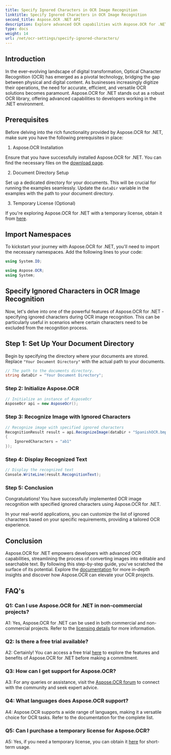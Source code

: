 ```yaml
---
title: Specify Ignored Characters in OCR Image Recognition
linktitle: Specify Ignored Characters in OCR Image Recognition
second_title: Aspose.OCR .NET API
description: Explore advanced OCR capabilities with Aspose.OCR for .NET. Efficient, accurate, and developer-friendly.
type: docs
weight: 14
url: /net/ocr-settings/specify-ignored-characters/
---
```

## Introduction

In the ever-evolving landscape of digital transformation, Optical Character Recognition (OCR) has emerged as a pivotal technology, bridging the gap between physical and digital content. As businesses increasingly digitize their operations, the need for accurate, efficient, and versatile OCR solutions becomes paramount. Aspose.OCR for .NET stands out as a robust OCR library, offering advanced capabilities to developers working in the .NET environment.

## Prerequisites

Before delving into the rich functionality provided by Aspose.OCR for .NET, make sure you have the following prerequisites in place:

1. Aspose.OCR Installation

Ensure that you have successfully installed Aspose.OCR for .NET. You can find the necessary files on the [download page](https://releases.aspose.com/ocr/net/).

2. Document Directory Setup

Set up a dedicated directory for your documents. This will be crucial for running the examples seamlessly. Update the `dataDir` variable in the examples with the path to your document directory.

3. Temporary License (Optional)

If you're exploring Aspose.OCR for .NET with a temporary license, obtain it from [here](https://purchase.aspose.com/temporary-license/).

## Import Namespaces

To kickstart your journey with Aspose.OCR for .NET, you'll need to import the necessary namespaces. Add the following lines to your code:

```csharp
using System.IO;

using Aspose.OCR;
using System;
```

## Specify Ignored Characters in OCR Image Recognition

Now, let's delve into one of the powerful features of Aspose.OCR for .NET - specifying ignored characters during OCR image recognition. This can be particularly useful in scenarios where certain characters need to be excluded from the recognition process.

## Step 1: Set Up Your Document Directory

Begin by specifying the directory where your documents are stored. Replace `"Your Document Directory"` with the actual path to your documents.

```csharp
// The path to the documents directory.
string dataDir = "Your Document Directory";
```

### Step 2: Initialize Aspose.OCR

```csharp
// Initialize an instance of AsposeOcr
AsposeOcr api = new AsposeOcr();
```

### Step 3: Recognize Image with Ignored Characters

```csharp
// Recognize image with specified ignored characters
RecognitionResult result = api.RecognizeImage(dataDir + "SpanishOCR.bmp", new RecognitionSettings
{
    IgnoredCharacters = "ab1"
});
```

### Step 4: Display Recognized Text

```csharp
// Display the recognized text
Console.WriteLine(result.RecognitionText);
```

### Step 5: Conclusion

Congratulations! You have successfully implemented OCR image recognition with specified ignored characters using Aspose.OCR for .NET.

In your real-world applications, you can customize the list of ignored characters based on your specific requirements, providing a tailored OCR experience.

## Conclusion

Aspose.OCR for .NET empowers developers with advanced OCR capabilities, streamlining the process of converting images into editable and searchable text. By following this step-by-step guide, you've scratched the surface of its potential. Explore the [documentation](https://reference.aspose.com/ocr/net/) for more in-depth insights and discover how Aspose.OCR can elevate your OCR projects.

## FAQ's

### Q1: Can I use Aspose.OCR for .NET in non-commercial projects?

A1: Yes, Aspose.OCR for .NET can be used in both commercial and non-commercial projects. Refer to the [licensing details](https://purchase.aspose.com/buy) for more information.

### Q2: Is there a free trial available?

A2: Certainly! You can access a free trial [here](https://releases.aspose.com/) to explore the features and benefits of Aspose.OCR for .NET before making a commitment.

### Q3: How can I get support for Aspose.OCR?

A3: For any queries or assistance, visit the [Aspose.OCR forum](https://forum.aspose.com/c/ocr/16) to connect with the community and seek expert advice.

### Q4: What languages does Aspose.OCR support?

A4: Aspose.OCR supports a wide range of languages, making it a versatile choice for OCR tasks. Refer to the documentation for the complete list.

### Q5: Can I purchase a temporary license for Aspose.OCR?

A5: Yes, if you need a temporary license, you can obtain it [here](https://purchase.aspose.com/temporary-license/) for short-term usage.
